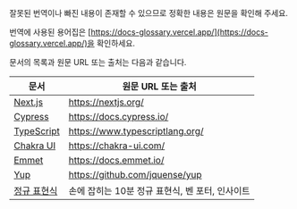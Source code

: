 잘못된 번역이나 빠진 내용이 존재할 수 있으므로 정확한 내용은 원문을 확인해 주세요.

번역에 사용된 용어집은 [https://docs-glossary.vercel.app/](https://docs-glossary.vercel.app/)을 확인하세요.

문서의 목록과 원문 URL 또는 출처는 다음과 같습니다.

| 문서                                                         | 원문 URL 또는 출처                              |
| ------------------------------------------------------------ | ----------------------------------------------- |
| [Next.js](https://autroshot.github.io/docs-repository/docs/next-js) | https://nextjs.org/                             |
| [Cypress](https://autroshot.github.io/docs-repository/docs/cypress) | https://docs.cypress.io/                        |
| [TypeScript](https://autroshot.github.io/docs-repository/docs/typescript) | https://www.typescriptlang.org/                 |
| [Chakra UI](https://autroshot.github.io/docs-repository/docs/miscellaneous/chakra-ui) | https://chakra-ui.com/                          |
| [Emmet](https://autroshot.github.io/docs-repository/docs/miscellaneous/emmet) | https://docs.emmet.io/                          |
| [Yup](https://autroshot.github.io/docs-repository/docs/miscellaneous/yup) | https://github.com/jquense/yup                  |
| [정규 표현식](https://autroshot.github.io/docs-repository/docs/miscellaneous/regular-expression) | 손에 잡히는 10분 정규 표현식, 벤 포터, 인사이트 |
